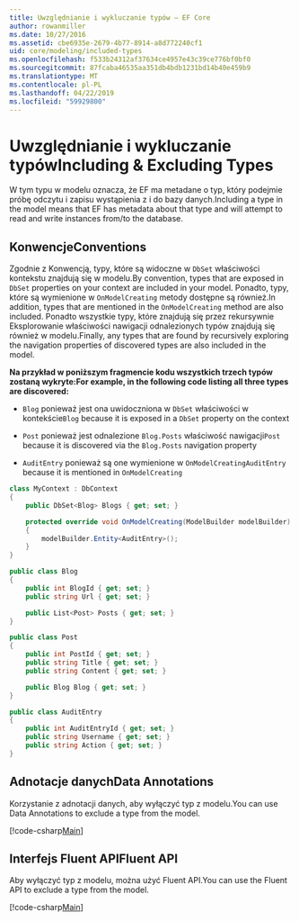 ```yaml
---
title: Uwzględnianie i wykluczanie typów — EF Core
author: rowanmiller
ms.date: 10/27/2016
ms.assetid: cbe6935e-2679-4b77-8914-a8d772240cf1
uid: core/modeling/included-types
ms.openlocfilehash: f533b24312af37634ce4957e43c39ce776bf0bf0
ms.sourcegitcommit: 87fcaba46535aa351db4bdb1231bd14b40e459b9
ms.translationtype: MT
ms.contentlocale: pl-PL
ms.lasthandoff: 04/22/2019
ms.locfileid: "59929800"
---
```

# <a name="including--excluding-types"></a><span data-ttu-id="98a6d-102">Uwzględnianie i wykluczanie typów</span><span class="sxs-lookup"><span data-stu-id="98a6d-102">Including & Excluding Types</span></span>

<span data-ttu-id="98a6d-103">W tym typu w modelu oznacza, że EF ma metadane o typ, który podejmie próbę odczytu i zapisu wystąpienia z i do bazy danych.</span><span class="sxs-lookup"><span data-stu-id="98a6d-103">Including a type in the model means that EF has metadata about that type and will attempt to read and write instances from/to the database.</span></span>

## <a name="conventions"></a><span data-ttu-id="98a6d-104">Konwencje</span><span class="sxs-lookup"><span data-stu-id="98a6d-104">Conventions</span></span>

<span data-ttu-id="98a6d-105">Zgodnie z Konwencją, typy, które są widoczne w `DbSet` właściwości kontekstu znajdują się w modelu.</span><span class="sxs-lookup"><span data-stu-id="98a6d-105">By convention, types that are exposed in `DbSet` properties on your context are included in your model.</span></span> <span data-ttu-id="98a6d-106">Ponadto, typy, które są wymienione w `OnModelCreating` metody dostępne są również.</span><span class="sxs-lookup"><span data-stu-id="98a6d-106">In addition, types that are mentioned in the `OnModelCreating` method are also included.</span></span> <span data-ttu-id="98a6d-107">Ponadto wszystkie typy, które znajdują się przez rekursywnie Eksplorowanie właściwości nawigacji odnalezionych typów znajdują się również w modelu.</span><span class="sxs-lookup"><span data-stu-id="98a6d-107">Finally, any types that are found by recursively exploring the navigation properties of discovered types are also included in the model.</span></span>

<span data-ttu-id="98a6d-108">**Na przykład w poniższym fragmencie kodu wszystkich trzech typów zostaną wykryte:**</span><span class="sxs-lookup"><span data-stu-id="98a6d-108">**For example, in the following code listing all three types are discovered:**</span></span>

* <span data-ttu-id="98a6d-109">`Blog` ponieważ jest ona uwidoczniona w `DbSet` właściwości w kontekście</span><span class="sxs-lookup"><span data-stu-id="98a6d-109">`Blog` because it is exposed in a `DbSet` property on the context</span></span>

* <span data-ttu-id="98a6d-110">`Post` ponieważ jest odnalezione `Blog.Posts` właściwość nawigacji</span><span class="sxs-lookup"><span data-stu-id="98a6d-110">`Post` because it is discovered via the `Blog.Posts` navigation property</span></span>

* <span data-ttu-id="98a6d-111">`AuditEntry` ponieważ są one wymienione w `OnModelCreating`</span><span class="sxs-lookup"><span data-stu-id="98a6d-111">`AuditEntry` because it is mentioned in `OnModelCreating`</span></span>

<!-- [!code-csharp[Main](samples/core/Modeling/Conventions/Samples/IncludedTypes.cs?highlight=3,7,16)] -->
``` csharp
class MyContext : DbContext
{
    public DbSet<Blog> Blogs { get; set; }

    protected override void OnModelCreating(ModelBuilder modelBuilder)
    {
        modelBuilder.Entity<AuditEntry>();
    }
}

public class Blog
{
    public int BlogId { get; set; }
    public string Url { get; set; }

    public List<Post> Posts { get; set; }
}

public class Post
{
    public int PostId { get; set; }
    public string Title { get; set; }
    public string Content { get; set; }

    public Blog Blog { get; set; }
}

public class AuditEntry
{
    public int AuditEntryId { get; set; }
    public string Username { get; set; }
    public string Action { get; set; }
}
```

## <a name="data-annotations"></a><span data-ttu-id="98a6d-112">Adnotacje danych</span><span class="sxs-lookup"><span data-stu-id="98a6d-112">Data Annotations</span></span>

<span data-ttu-id="98a6d-113">Korzystanie z adnotacji danych, aby wyłączyć typ z modelu.</span><span class="sxs-lookup"><span data-stu-id="98a6d-113">You can use Data Annotations to exclude a type from the model.</span></span>

[!code-csharp[Main](../../../samples/core/Modeling/DataAnnotations/Samples/IgnoreType.cs?highlight=20)]

## <a name="fluent-api"></a><span data-ttu-id="98a6d-114">Interfejs Fluent API</span><span class="sxs-lookup"><span data-stu-id="98a6d-114">Fluent API</span></span>

<span data-ttu-id="98a6d-115">Aby wyłączyć typ z modelu, można użyć Fluent API.</span><span class="sxs-lookup"><span data-stu-id="98a6d-115">You can use the Fluent API to exclude a type from the model.</span></span>

[!code-csharp[Main](../../../samples/core/Modeling/FluentAPI/Samples/IgnoreType.cs?highlight=12)]
